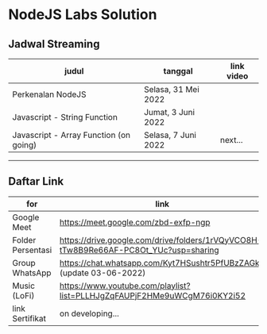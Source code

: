 # NodeJS Labs Solution

## Jadwal Streaming

| judul                                  | tanggal             | link video |
| -------------------------------------- | ------------------- | ---------- |
| Perkenalan NodeJS                      | Selasa, 31 Mei 2022 |            |
| Javascript - String Function           | Jumat, 3 Juni 2022  |            |
| Javascript - Array Function (on going) | Selasa, 7 Juni 2022 | next...    |

---

## Daftar Link

| for               | link                                                                                 |
| ----------------- | ------------------------------------------------------------------------------------ |
| Google Meet       | https://meet.google.com/zbd-exfp-ngp                                                 |
| Folder Persentasi | https://drive.google.com/drive/folders/1rVQyVCO8H-tTw8B9Re66AF-PC8Ot_YUc?usp=sharing |
| Group WhatsApp    | https://chat.whatsapp.com/Kyt7HSushtr5PfUBzZAGkX (update 03-06-2022)                 |
| Music (LoFi)      | https://www.youtube.com/playlist?list=PLLHJgZqFAUPjF2HMe9uWCgM76i0KY2i52             |
| link Sertifikat   | on developing...                                                                     |

